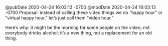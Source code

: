 @pubDate 2020-04-24 16:03:13 -0700
@modDate 2020-04-24 16:03:13 -0700
Proposal: instead of calling these video things we do “happy hour” or “virtual happy hour,” let’s just call them “video hour.”

Here’s why: it might be the morning for some people on the video; not everybody drinks alcohol; it’s a new thing, not a replacement for an old thing.
